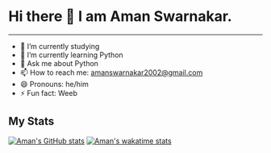 # Hi there 👋 I am Aman Swarnakar.
***
- 🔭 I’m currently studying
- 🌱 I’m currently learning Python
- 💬 Ask me about Python
- 📫 How to reach me: amanswarnakar2002@gmail.com
- 😄 Pronouns: he/him
- ⚡ Fun fact: Weeb
## My Stats
[![Aman's GitHub stats](https://github-readme-stats.vercel.app/api?username=amanswarnakar)](https://github.com/anuraghazra/github-readme-stats)
[![Aman's wakatime stats](https://github-readme-stats.vercel.app/api/wakatime?username=amanswarnakar)](https://github.com/anuraghazra/github-readme-stats)
